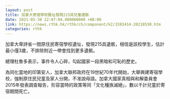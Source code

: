 ```yaml
---
layout: post
title: 加拿大寄宿學校舊址發現215具兒童遺駭
date: 2021-05-30 22:07:04.000000000 +08:00
link: https://news.rthk.hk/rthk/ch/component/k2/1593414-20210530.htm
categories: rthk
---
```


加拿大卑詩省一間原住民寄宿學校遺址，發現215具遺骸，相信是該校學生，估計最小僅3歲，不排除附近一帶會找到更多遺骸。

總理杜魯多表示，事件令人心碎，勾起國家一段黑暗和可恥的歷史。

為同化當地的印第安人，加拿大聯邦政府在19世紀70年代開始，大舉興建寄宿學校，強制原住民兒童及家人分開，不准說母語。加拿大國家真相與和解委員會2015年發表調查報告，形容當時的政策等同「文化種族滅絕」，數以千計兒童於寄宿期間死亡。
